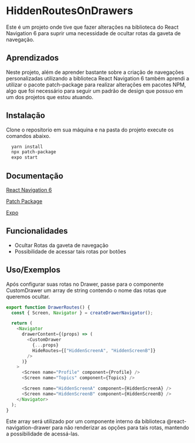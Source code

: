 
# HiddenRoutesOnDrawers

Este é um projeto onde tive que fazer alterações na biblioteca do React Navigation 6 para suprir uma necessidade de ocultar rotas da gaveta de navegação.

## Aprendizados

Neste projeto, além de aprender bastante sobre a criação de navegações personalizadas utilizando a biblioteca React Navigation 6 também aprendi a utilizar o pacote patch-package para realizar alterações em pacotes NPM, algo que foi necessário para seguir um padrão de design que possuo em um dos projetos que estou atuando.

## Instalação

Clone o reposítorio em sua máquina e na pasta do projeto execute os comandos abaixo.

```bash
  yarn install
  npx patch-package
  expo start
```
    
## Documentação

[React Navigation 6](https://reactnavigation.org/blog/2021/08/14/react-navigation-6.0/)

[Patch Package](https://www.npmjs.com/package/patch-package)

[Expo](https://docs.expo.dev/)


## Funcionalidades

- Ocultar Rotas da gaveta de navegação
- Possibilidade de acessar tais rotas por botões


## Uso/Exemplos

Após configurar suas rotas no Drawer, passe para o componente CustomDrawer um array de string contendo o nome das rotas que queremos ocultar.

```javascript
export function DrawerRoutes() {
  const { Screen, Navigator } = createDrawerNavigator();

  return (
    <Navigator
      drawerContent={(props) => (
        <CustomDrawer
          {...props}
          HideRoutes={["HiddenScreenA", "HiddenScreenB"]}
        />
      )}
    >
      <Screen name="Profile" component={Profile} />
      <Screen name="Topics" component={Topics} />

      <Screen name="HiddenScreenA" component={HiddenScreenA} />
      <Screen name="HiddenScreenB" component={HiddenScreenB} />
    </Navigator>
  );
}
```

Este array será utilizado por um componente interno da biblioteca @react-navigation-drawer para não renderizar as opções para tais rotas, mantendo a possibilidade de acessá-las.

